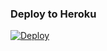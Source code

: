 ### Deploy to Heroku
[![Deploy](https://www.herokucdn.com/deploy/button.svg)](https://heroku.com/deploy?template=https://github.com/FIREEEBOT/Voydz)






